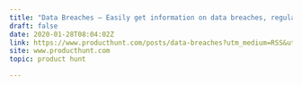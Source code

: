 ```yaml
---
title: "Data Breaches — Easily get information on data breaches, regulators & fines"
draft: false
date: 2020-01-28T08:04:02Z
link: https://www.producthunt.com/posts/data-breaches?utm_medium=RSS&utm_source=hune
site: www.producthunt.com
topic: product hunt  

---
```

